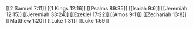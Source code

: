 [[2 Samuel 7:11]]
[[1 Kings 12:16]]
[[Psalms 89:35]]
[[Isaiah 9:6]]
[[Jeremiah 12:15]]
[[Jeremiah 33:24]]
[[Ezekiel 17:22]]
[[Amos 9:11]]
[[Zechariah 13:8]]
[[Matthew 1:20]]
[[Luke 1:31]]
[[Luke 1:69]]

